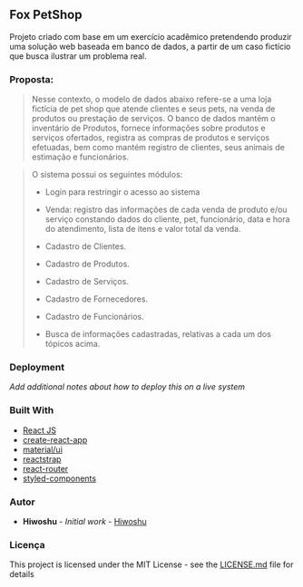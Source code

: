 ## Fox PetShop

Projeto criado com base em um exercício acadêmico pretendendo produzir uma solução web baseada em banco de dados, a partir de um caso fictício que busca ilustrar um problema real.

### Proposta:

> Nesse contexto, o modelo de dados abaixo refere-se a uma loja fictícia de pet shop que atende clientes e seus pets, na venda de produtos ou prestação de serviços. O banco de dados mantém o inventário de Produtos, fornece informações sobre produtos e serviços ofertados, registra as compras de produtos e serviços efetuadas, bem como mantém registro de clientes, seus animais de estimação e funcionários.

> O sistema possui os seguintes módulos:
>
>  *   Login para restringir o acesso ao sistema
>
>  *   Venda: registro das informações de cada venda de produto e/ou serviço constando dados do cliente, pet, funcionário, data e hora do atendimento, lista de itens e valor total da venda.
>
>  *   Cadastro de Clientes.
>
>  *   Cadastro de Produtos.
>
>  *   Cadastro de Serviços.
>
>  *   Cadastro de Fornecedores.
>
>  *   Cadastro de Funcionários.
>
>  *   Busca de informações cadastradas, relativas a cada um dos tópicos acima.

### Deployment

*Add additional notes about how to deploy this on a live system*

### Built With

* [React JS](https://reactjs.org/)
* [create-react-app](https://github.com/facebook/create-react-app)
* [material/ui](https://material-ui.com/)
* [reactstrap](https://reactstrap.github.io/)
* [react-router](https://github.com/ReactTraining/react-router)
* [styled-components](https://www.styled-components.com/)

### Autor

* **Hiwoshu** - *Initial work* - [Hiwoshu](https://github.com/hiwoshu)

### Licença

This project is licensed under the MIT License - see the [LICENSE.md](LICENSE.md) file for details
